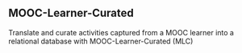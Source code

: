 MOOC-Learner-Curated
---------------------
Translate and curate activities captured from a MOOC learner into a relational database with MOOC-Learner-Curated (MLC)
